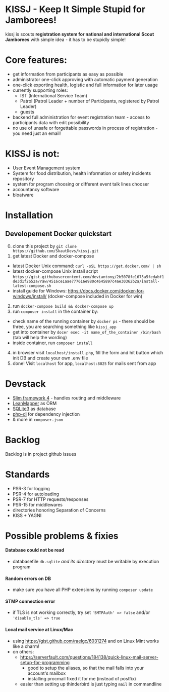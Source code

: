# KISSJ - Keep It Simple Stupid for Jamborees!

kissj is scouts **registration system for national and international Scout Jamborees** with simple idea - it has to be stupidly simple!


# Core features: 

- get information from participants as easy as possible
- administrator one-click approving with automatic payment generation
- one-click exporting health, logistic and full information for later usage
- currently supporting roles: 
   - IST (International Service Team)
   - Patrol (Patrol Leader + number of Participants, registered by Patrol Leader)
   - guests
- backend full administration for event registration team - access to participants data with edit possibility
- no use of unsafe or forgettable passwords in process of registration - you need just an email!


# KISSJ is not: 

- User Event Management system
- System for food distribution, health information or safety incidents repository
- system for program choosing or different event talk lines chooser
- accountancy software
- bloatware


# Installation

## Developement Docker quickstart
0. clone this project by `git clone https://github.com/SkautDevs/kissj.git`
1. get latest Docker and docker-compose
 - latest Docker Unix command: `curl -sSL https://get.docker.com/ | sh`
 - latest docker-compose Unix install script `https://gist.githubusercontent.com/deviantony/2b5078fe1675a5fedabf1de3d1f2652a/raw/4516ce1aae777616e980c4645897c4ae30362b2a/install-latest-compose.sh`
 - install guide for Windows: https://docs.docker.com/docker-for-windows/install/ (docker-compose included in Docker for win)
2. run `docker-compose build && docker-compose up`
3. run `composer install` in the container by:
 - check name of the running container by `docker ps` - there should be three, you are searching something like `kissj_app`
 - get into container by `docer exec -it name_of_the_container /bin/bash` (tab will help the wording)
 - inside container, run `composer install`
4. in browser visit `localhost/install.php`, fill the form and hit button which init DB and create your own .env file
5. done! Visit `localhost` for app, `localhost:8025` for mails sent from app


# Devstack

- [Slim framework 4](https://www.slimframework.com/) - handles routing and middleware
- [LeanMapper](http://leanmapper.com/) as ORM
- [SQLite3](https://www.sqlite.org/) as database
- [php-di](https://php-di.org/) for dependency injection
- & more in `composer.json`


# Backlog

Backlog is in project github issues


# Standards

- PSR-3 for logging
- PSR-4 for autoloading
- PSR-7 for HTTP requests/responses
- PSR-15 for middlewares
- directories honoring Separation of Concerns
- KISS + YAGNI


# Possible problems & fixies

#### Database could not be read

- databasefile `db.sqlite` *and its directory* must be writable by execution program

#### Random errors on DB

- make sure you have all PHP extensions by running `composer update`

#### STMP connection error

 - if TLS is not working correctly, try set `'SMTPAuth' => false` and/or `'disable_tls' => true`

#### Local mail service at Linux/Mac

- using https://gist.github.com/raelgc/6031274 and on Linux Mint works like a charm!
- on others:
    - https://serverfault.com/questions/184138/quick-linux-mail-server-setup-for-programming
        - good to setup the aliases, so that the mail falls into your account's mailbox
        - installing procmail fixed it for me (instead of postfix)
    - easier than setting up thinderbird is just typing `mail` in commandline 
